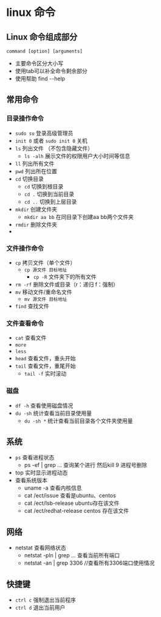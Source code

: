 # linux 命令

## Linux 命令组成部分
```
command [option] [arguments]
```

* 主要命令区分大小写
* 使用tab可以补全命令剩余部分
* 使用帮助 find --help


## 常用命令

### 目录操作命令
* `sudo su` 登录高级管理员
* `init 0` 或者 `sudo init 0` 关机
* `ls` 列出文件 （不包含隐藏文件）
  * `ls -alh` 展示文件的权限用户大小时间等信息
* `ll` 列出所有文件
* `pwd` 列出所在位置
* `cd` 切换目录 
  * `cd` 切换到根目录
  * `cd .` 切换到当前目录
  * `cd ..` 切换到上层目录
* `mkdir` 创建文件夹
  * `mkdir aa bb` 在同目录下创建aa bb两个文件夹
* `rmdir` 删除文件夹
* 
### 文件操作命令
* `cp` 拷贝文件（单个文件）
  * `cp 源文件 目标地址`
    * `cp -R` 文件夹下的所有文件
* `rm -rf` 删除文件或目录（r：递归 f：强制）
* `mv` 移动文件/重命名文件
  * `mv 源文件 目标地址`
* `find` 查找文件

### 文件查看命令

* `cat` 查看文件
* `more` 
* `less` 
* `head` 查看文件，重头开始
* `tail` 查看文件，重尾开始
  * `tail -f` 实时滚动

### 磁盘
* `df -h` 查看使用磁盘情况
* `du -sh` 统计查看当前目录使用量
  * `du -sh *` 统计查看当前目录各个文件夹使用量



## 系统

* `ps` 查看进程状态
  * ps -ef | grep ...  查询某个进行 然后kill 9 进程号删除
* top 实时显示进程动态
* 查看系统版本
  * uname -a 查看内核信息
  * cat /ect/issue 查看是ubuntu、centos
  * cat /ect/lsb-release     ubuntu存在该文件
  * cat /ect/redhat-release   centos 存在该文件



## 网络

* netstat 查看网络状态
  * netstat -pln | grep ... 查看当前所有端口
  * netstat -an | grep 3306   //查看所有3306端口使用情况



## 快捷键

* `ctrl c` 强制退出当前程序
* `ctrl d` 退出当前用户

